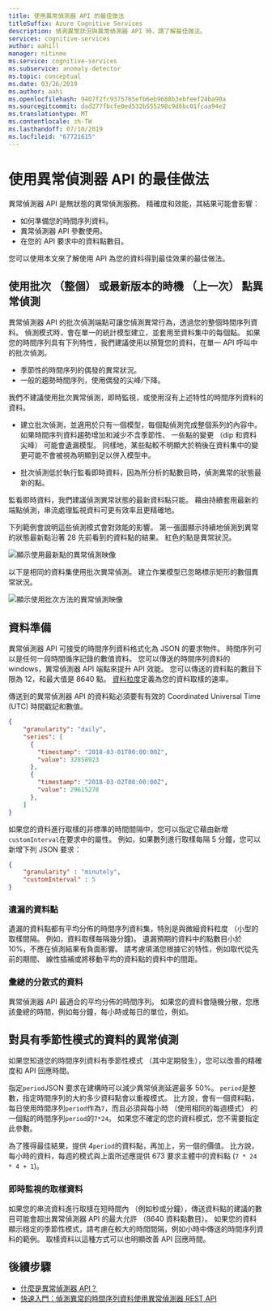 ```yaml
---
title: 使用異常偵測器 API 的最佳做法
titleSuffix: Azure Cognitive Services
description: 偵測異常狀況與異常偵測器 API 時，請了解最佳做法。
services: cognitive-services
author: aahill
manager: nitinme
ms.service: cognitive-services
ms.subservice: anomaly-detector
ms.topic: conceptual
ms.date: 03/26/2019
ms.author: aahi
ms.openlocfilehash: 9407f2fc9375765efb6eb9688b3ebfeef24ba90a
ms.sourcegitcommit: dad277fbcfe0ed532b555298c9d6bc01fcaa94e2
ms.translationtype: MT
ms.contentlocale: zh-TW
ms.lasthandoff: 07/10/2019
ms.locfileid: "67721615"
---
```

# <a name="best-practices-for-using-the-anomaly-detector-api"></a>使用異常偵測器 API 的最佳做法

異常偵測器 API 是無狀態的異常偵測服務。 精確度和效能，其結果可能會影響：

* 如何準備您的時間序列資料。
* 異常偵測器 API 參數使用。
* 在您的 API 要求中的資料點數目。 

您可以使用本文來了解使用 API 為您的資料得到最佳效果的最佳做法。 

## <a name="when-to-use-batch-entire-or-latest-last-point-anomaly-detection"></a>使用批次 （整個） 或最新版本的時機 （上一次） 點異常偵測

異常偵測器 API 的批次偵測端點可讓您偵測異常行為，透過您的整個時間序列資料。 偵測模式時，會在單一的統計模型建立，並套用至資料集中的每個點。 如果您的時間序列具有下列特性，我們建議使用以預覽您的資料，在單一 API 呼叫中的批次偵測。

* 季節性的時間序列的偶發的異常狀況。
* 一般的趨勢時間序列，使用偶發的尖峰/下降。 

我們不建議使用批次異常偵測，即時監視，或使用沒有上述特性的時間序列資料的資料。 

* 建立批次偵測，並適用於只有一個模型，每個點偵測完成整個系列的內容中。 如果時間序列資料趨勢增加和減少不含季節性、 一些點的變更 （dip 和資料尖峰） 可能會遺漏模型。 同樣地，某些點較不明顯大於稍後在資料集中的變更可能不會被視為明顯到足以併入模型中。

* 批次偵測低於執行監看即時資料，因為所分析的點數目時，偵測異常的狀態最新的點。

監看即時資料，我們建議偵測異常狀態的最新資料點只能。 藉由持續套用最新的端點偵測，串流處理監視資料可更有效率且更精確地。

下列範例會說明這些偵測模式會對效能的影響。 第一張圖顯示持續地偵測到異常的狀態最新點沿著 28 先前看到的資料點的結果。 紅色的點是異常狀況。

![顯示使用最新點的異常偵測映像](../media/last.png)

以下是相同的資料集使用批次異常偵測。 建立作業模型已忽略標示矩形的數個異常狀況。

![顯示使用批次方法的異常偵測映像](../media/entire.png)

## <a name="data-preparation"></a>資料準備

異常偵測器 API 可接受的時間序列資料格式化為 JSON 的要求物件。 時間序列可以是任何一段時間循序記錄的數值資料。 您可以傳送的時間序列資料的 windows，異常偵測器 API 端點來提升 API 效能。 您可以傳送的資料點的數目下限為 12，和最大值是 8640 點。 [資料粒度](https://docs.microsoft.com/dotnet/api/microsoft.azure.cognitiveservices.anomalydetector.models.granularity?view=azure-dotnet-preview)定義為您的資料取樣的速率。 

傳送到的異常偵測器 API 的資料點必須要有有效的 Coordinated Universal Time (UTC) 時間戳記和數值。 

```json
{
    "granularity": "daily",
    "series": [
      {
        "timestamp": "2018-03-01T00:00:00Z",
        "value": 32858923
      },
      {
        "timestamp": "2018-03-02T00:00:00Z",
        "value": 29615278
      },
    ]
}
```

如果您的資料進行取樣的非標準的時間間隔中，您可以指定它藉由新增`customInterval`在要求中的屬性。 例如，如果數列進行取樣每隔 5 分鐘，您可以新增下列 JSON 要求：

```json
{
    "granularity" : "minutely", 
    "customInterval" : 5
}
```

### <a name="missing-data-points"></a>遺漏的資料點

遺漏的資料點都有平均分佈的時間序列資料集，特別是與微細資料粒度 （小型的取樣間隔。 例如，資料取樣每隔幾分鐘)。 遺漏預期的資料中的點數目小於 10%，不應在偵測結果有負面影響。 請考慮填滿您根據它的特性，例如取代從先前的期間、 線性插補或將移動平均的資料點的資料中的間距。

### <a name="aggregate-distributed-data"></a>彙總的分散式的資料

異常偵測器 API 最適合的平均分佈的時間序列。 如果您的資料會隨機分散，您應該彙總的時間，例如每分鐘，每小時或每日的單位，例如。

## <a name="anomaly-detection-on-data-with-seasonal-patterns"></a>對具有季節性模式的資料的異常偵測

如果您知道您的時間序列資料有季節性模式 （其中定期發生），您可以改善的精確度和 API 回應時間。 

指定`period`JSON 要求在建構時可以減少異常偵測延遲最多 50%。 `period`是整數，指定時間序列的大約多少資料點會以重複模式。 比方說，會有一個資料點，每日使用時間序列`period`作為`7`，而且必須與每小時 （使用相同的每週模式） 的一個點的時間序列`period`的`7*24`。 如果您不確定的您的資料模式，您不需要指定此參數。

為了獲得最佳結果，提供 4`period`的資料點，再加上，另一個的價值。 比方說，每小時的資料，每週的模式與上面所述應提供 673 要求主體中的資料點 (`7 * 24 * 4 + 1`)。

### <a name="sampling-data-for-real-time-monitoring"></a>即時監視的取樣資料

如果您的串流資料進行取樣在短時間內 （例如秒或分鐘），傳送資料點的建議的數目可能會超出異常偵測器 API 的最大允許 （8640 資料點數目）。 如果您的資料顯示穩定的季節性模式，請考慮在較大的時間間隔，例如小時中傳送的時間序列資料的範例。 取樣資料以這種方式可以也明顯改善 API 回應時間。 

## <a name="next-steps"></a>後續步驟

* [什麼是異常偵測器 API？](../overview.md)
* [快速入門：偵測異常的時間序列資料使用異常偵測器 REST API](../quickstarts/detect-data-anomalies-csharp.md)
